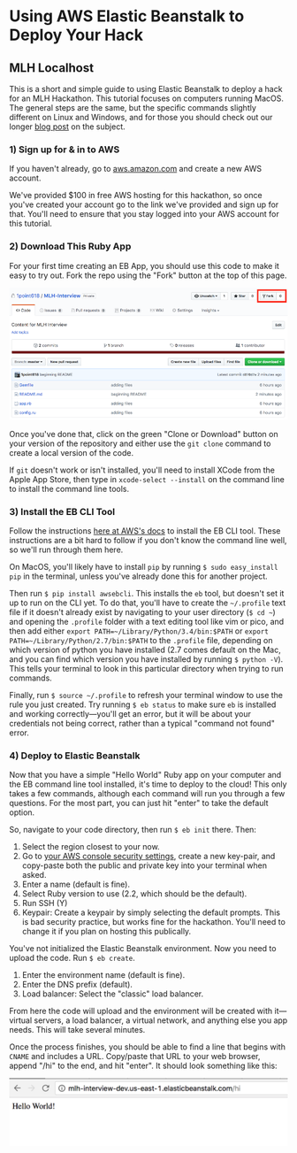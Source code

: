 # Using AWS Elastic Beanstalk to Deploy Your Hack
## MLH Localhost 

This is a short and simple guide to using Elastic Beanstalk to deploy a hack for an MLH Hackathon. This tutorial focuses on computers running MacOS. The general steps are the same, but the specific commands slightly different on Linux and Windows, and for those you should check out our longer [blog post](https://news.mlh.io/deploy-your-hack-in-3-steps-intro-to-aws-and-elastic-beanstalk-02-20-2015) on the subject.

### 1) Sign up for & in to AWS

If you haven't already, go to [aws.amazon.com](http://aws.amazon.com) and create a new AWS account. 

We've provided $100 in free AWS hosting for this hackathon, so once you've created your account go to the link we've provided and sign up for that. You'll need to ensure that you stay logged into your AWS account for this tutorial.

### 2) Download This Ruby App

For your first time creating an EB App, you should use this code to make it easy to try out. Fork the repo using the "Fork" button at the top of this page. 

![Location of "Fork"](https://github.com/1point618/MLH-Interview/blob/master/images/fork.png)

Once you've done that, click on the green "Clone or Download" button on your version of the repository and either use the `git clone` command to create a local version of the code. 

If `git` doesn't work or isn't installed, you'll need to install XCode from the Apple App Store, then type in `xcode-select --install` on the command line to install the command line tools.

### 3) Install the EB CLI Tool

Follow the instructions [here at AWS's docs](https://docs.aws.amazon.com/elasticbeanstalk/latest/dg/eb-cli3-install.html) to install the EB CLI tool. These instructions are a bit hard to follow if you don't know the command line well, so we'll run through them here.

On MacOS, you'll likely have to install `pip` by running `$ sudo easy_install pip` in the terminal, unless you've already done this for another project.

Then run `$ pip install awsebcli`. This installs the `eb` tool, but doesn't set it up to run on the CLI yet. To do that, you'll have to create the `~/.profile` text file if it doesn't already exist by navigating to your user directory (`$ cd ~`) and opening the `.profile` folder with a text editing tool like vim or pico, and then add either `export PATH=~/Library/Python/3.4/bin:$PATH` or `export PATH=~/Library/Python/2.7/bin:$PATH` to the `.profile` file, depending on which version of python you have installed (2.7 comes default on the Mac, and you can find which version you have installed by running `$ python -V`). This tells your terminal to look in this particular directory when trying to run commands. 

Finally, run `$ source ~/.profile` to refresh your terminal window to use the rule you just created. Try running `$ eb status` to make sure `eb` is installed and working correctly—you'll get an error, but it will be about your credentials not being correct, rather than a typical "command not found" error.

### 4) Deploy to Elastic Beanstalk

Now that you have a simple "Hello World" Ruby app on your computer and the EB command line tool installed, it's time to deploy to the cloud! This only takes a few commands, although each command will run you through a few questions. For the most part, you can just hit "enter" to take the default option.

So, navigate to your code directory, then run `$ eb init` there. Then:

1. Select the region closest to your now.
2. Go to [your AWS console security settings](https://console.aws.amazon.com/iam/home?#/security_credential), create a new key-pair, and copy-paste both the public and private key into your terminal when asked.
3. Enter a name (default is fine).
4. Select Ruby version to use (2.2, which should be the default).
5. Run SSH (Y)
6. Keypair: Create a keypair by simply selecting the default prompts. This is bad security practice, but works fine for the hackathon. You'll need to change it if you plan on hosting this publically.

You've not initialized the Elastic Beanstalk environment. Now you need to upload the code. Run `$ eb create`.

1. Enter the environment name (default is fine).
2. Enter the DNS prefix (default).
3. Load balancer: Select the "classic" load balancer.

From here the code will upload and the environment will be created with it—virtual servers, a load balancer, a virtual network, and anything else you app needs. This will take several minutes.

Once the process finishes, you should be able to find a line that begins with `CNAME` and includes a URL. Copy/paste that URL to your web browser, append "/hi" to the end, and hit "enter". It should look something like this:

![Hello World!](https://github.com/1point618/MLH-Interview/blob/master/images/hello.png)

























